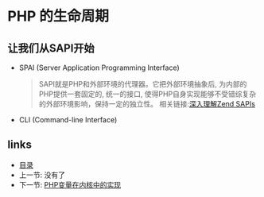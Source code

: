 PHP 的生命周期
===

让我们从SAPI开始
---

+ SPAI (Server Application Programming Interface)
  > SAPI就是PHP和外部环境的代理器。它把外部环境抽象后, 为内部的PHP提供一套固定的, 统一的接口, 使得PHP自身实现能够不受错综复杂的外部环境影响，保持一定的独立性。
  > 相关链接:[深入理解Zend SAPIs](http://www.laruence.com/2008/08/12/180.html)

+ CLI (Command-line Interface)

links
---

+ [目录](00.目录.md)
+ 上一节: 没有了
+ 下一节: [PHP变量在内核中的实现](02.PHP变量在内核中的实现.md)
